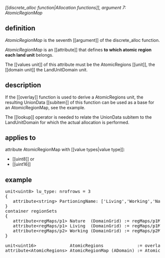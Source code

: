 *[[discrete_alloc function|Allocation functions]], argument 7: AtomicRegionMap*

## definition

*AtomicRegionMap* is the seventh [[argument]] of the discrete_alloc function.

*AtomicRegionMap* is an [[attribute]] that defines **to which atomic region each land unit** belongs.

The [[values unit]] of this attribute must be the AtomicRegions [[unit]], the [[domain unit]] the LandUnitDomain unit.

## description

If the [[overlay]] function is used to derive a AtomicRegions unit, the resulting UnionData [[subitem]] of this function can be used as a base for an AtomicRegionMap, see the example.

The [[lookup]] operator is needed to relate the UnionData subitem to the LandUnitDomain for which the actual allocation is performed.

## applies to

attribute AtomicRegionMap with [[value types|value type]]:

-   [[uint8]] or
-   [[uint16]]

## example
<pre>
unit&lt;uint8&gt; lu_type: nrofrows = 3
{ 
   attribute&lt;string> PartioningName: ['Living','Working','Nature'];
}
container regionSets
{
   attribute&lt;regMaps/p1&gt; Nature  (DomainGrid) := regMaps/p1Map;
   attribute&lt;regMaps/p1&gt; Living  (DomainGrid) := regMaps/p1Map;
   attribute&lt;regMaps/p2&gt; Working (DomainGrid) := regMaps/p2Map;
}

unit&lt;uint16&gt;             AtomicRegions             := overlay(lu_type/PartioningName, DomainGrid, regionSets);
attribute&lt;AtomicRegions&gt; AtomicRegionMap (ADomain) := AtomicRegions/UnionData[ADomain/nr_orgEntity];
</pre>